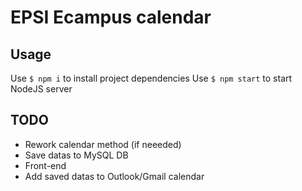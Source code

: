 # EPSI Ecampus calendar

## Usage
Use `$ npm i` to install project dependencies
Use `$ npm start` to start NodeJS server

## TODO
* Rework calendar method (if neeeded)
* Save datas to MySQL DB
* Front-end
* Add saved datas to Outlook/Gmail calendar
